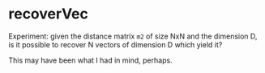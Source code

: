 # recoverVec

Experiment: given the distance matrix `m2` of size NxN and the dimension D, 
is it possible to recover N vectors of dimension D which yield it? 

This may have been what I had in mind, perhaps.

